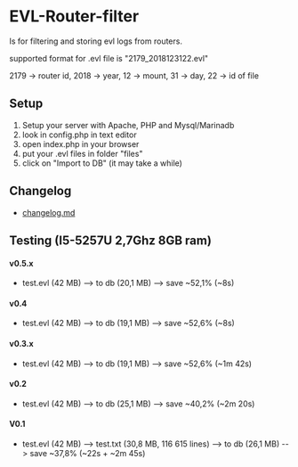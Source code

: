 # **EVL-Router-filter**

Is for filtering and storing evl logs from routers.

supported format for .evl file is "2179_2018123122.evl"

2179 -> router id, 2018 -> year, 12 -> mount, 31 -> day, 22 -> id of file

## **Setup**

1) Setup your server with Apache, PHP and Mysql/Marinadb
2) look in config.php in text editor
3) open index.php in your browser
4) put your .evl files in folder "files"
5) click on "Import to DB" (it may take a while)

## **Changelog**

- [changelog.md](changelog.md)

## **Testing** (I5-5257U 2,7Ghz  8GB ram)

#### v0.5.x

- test.evl (42 MB) --> to db (20,1 MB) --> save ~52,1% (~8s)

#### v0.4

- test.evl (42 MB) --> to db (19,1 MB) --> save ~52,6% (~8s)

#### v0.3.x

- test.evl (42 MB) --> to db (19,1 MB) --> save ~52,6% (~1m 42s)

#### v0.2

- test.evl (42 MB) --> to db (25,1 MB) --> save ~40,2% (~2m 20s)

#### V0.1

- test.evl (42 MB) --> test.txt (30,8 MB, 116 615 lines) --> to db (26,1 MB) --> save ~37,8% (~22s + ~2m 45s)